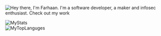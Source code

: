 ![Hey there, I'm Farhaan. I'm a software developer, a maker and infosec enthusiast. Check out my work](https://github.com/CyrisXD/CyrisXD/raw/master/bio.gif)

![MyStats](https://github-readme-stats.vercel.app/api?username=nfarhaan12&show_icons=true&theme=gruvbox)
<br>
![MyTopLanguges](https://github-readme-stats.vercel.app/api/top-langs/?username=nfarhaan12&langs_count=8&theme=gruvbox)
